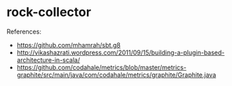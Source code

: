 # rock-collector #

References:
* https://github.com/mhamrah/sbt.g8
* http://vikashazrati.wordpress.com/2011/09/15/building-a-plugin-based-architecture-in-scala/
* https://github.com/codahale/metrics/blob/master/metrics-graphite/src/main/java/com/codahale/metrics/graphite/Graphite.java
